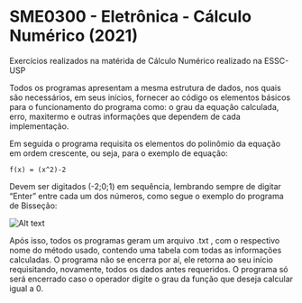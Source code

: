# SME0300 - Eletrônica - Cálculo Numérico (2021)
Exercícios realizados na matérida de Cálculo Numérico realizado na ESSC-USP

Todos os programas apresentam a mesma estrutura de dados, nos quais são necessários, em seus inícios, fornecer ao código os elementos básicos para o funcionamento do programa como: o  grau da equação calculada, erro, maxitermo e outras informações que  dependem de cada implementação. 

Em seguida o programa requisita os elementos do polinômio da equação em ordem crescente, ou seja, para o exemplo de equação:

    f(x) = (x^2)-2

Devem ser digitados (-2;0;1) em sequência, lembrando sempre de digitar “Enter” entre cada um dos números, como segue o exemplo do programa de Bisseção:

![Alt text](https://i.imgur.com/KsxLRZT.png)

Após isso, todos os programas geram um arquivo .txt , com o respectivo nome do método usado, contendo uma tabela com todas as informações calculadas. O programa não se encerra por aí, ele retorna ao seu início requisitando, novamente, todos os dados antes requeridos. 
O programa só será encerrado caso o operador digite o grau da função que deseja calcular igual a 0.
